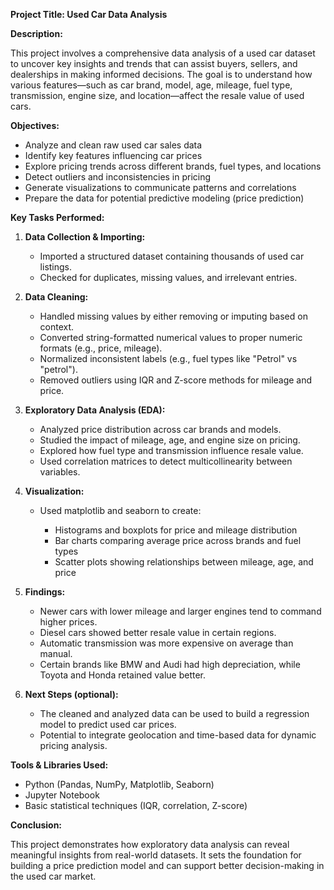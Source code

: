 **Project Title: Used Car Data Analysis**

**Description:**

This project involves a comprehensive data analysis of a used car dataset to uncover key insights and trends that can assist buyers, sellers, and dealerships in making informed decisions. The goal is to understand how various features—such as car brand, model, age, mileage, fuel type, transmission, engine size, and location—affect the resale value of used cars.

**Objectives:**

* Analyze and clean raw used car sales data
* Identify key features influencing car prices
* Explore pricing trends across different brands, fuel types, and locations
* Detect outliers and inconsistencies in pricing
* Generate visualizations to communicate patterns and correlations
* Prepare the data for potential predictive modeling (price prediction)

**Key Tasks Performed:**

1. **Data Collection & Importing:**

   * Imported a structured dataset containing thousands of used car listings.
   * Checked for duplicates, missing values, and irrelevant entries.

2. **Data Cleaning:**

   * Handled missing values by either removing or imputing based on context.
   * Converted string-formatted numerical values to proper numeric formats (e.g., price, mileage).
   * Normalized inconsistent labels (e.g., fuel types like "Petrol" vs "petrol").
   * Removed outliers using IQR and Z-score methods for mileage and price.

3. **Exploratory Data Analysis (EDA):**

   * Analyzed price distribution across car brands and models.
   * Studied the impact of mileage, age, and engine size on pricing.
   * Explored how fuel type and transmission influence resale value.
   * Used correlation matrices to detect multicollinearity between variables.

4. **Visualization:**

   * Used matplotlib and seaborn to create:

     * Histograms and boxplots for price and mileage distribution
     * Bar charts comparing average price across brands and fuel types
     * Scatter plots showing relationships between mileage, age, and price

5. **Findings:**

   * Newer cars with lower mileage and larger engines tend to command higher prices.
   * Diesel cars showed better resale value in certain regions.
   * Automatic transmission was more expensive on average than manual.
   * Certain brands like BMW and Audi had high depreciation, while Toyota and Honda retained value better.

6. **Next Steps (optional):**

   * The cleaned and analyzed data can be used to build a regression model to predict used car prices.
   * Potential to integrate geolocation and time-based data for dynamic pricing analysis.

**Tools & Libraries Used:**

* Python (Pandas, NumPy, Matplotlib, Seaborn)
* Jupyter Notebook
* Basic statistical techniques (IQR, correlation, Z-score)

**Conclusion:**

This project demonstrates how exploratory data analysis can reveal meaningful insights from real-world datasets. It sets the foundation for building a price prediction model and can support better decision-making in the used car market.


